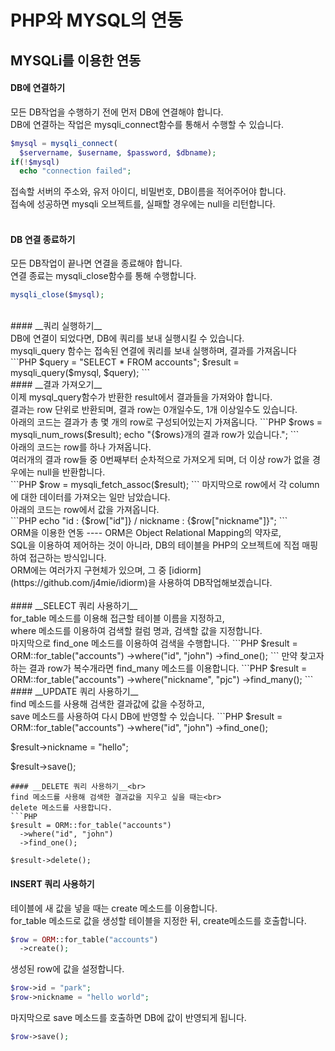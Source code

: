 PHP와 MYSQL의 연동
============

MYSQLi를 이용한 연동
----
#### __DB에 연결하기__<br>
모든 DB작업을 수행하기 전에 먼저 DB에 연결해야 합니다.<br>
DB에 연결하는 작업은 mysqli_connect함수를 통해서 수행할 수  있습니다.
```PHP
$mysql = mysqli_connect(
  $servername, $username, $password, $dbname);
if(!$mysql)
  echo "connection failed";
```
접속할 서버의 주소와, 유저 아이디, 비밀번호, DB이름을 적어주어야 합니다.<br>
접속에 성공하면 mysqli 오브젝트를, 실패할 경우에는 null을 리턴합니다.<br>
<br>
#### __DB 연결 종료하기__<br>
모든 DB작업이 끝나면 연결을 종료해야 합니다.<br>
연결 종료는 mysqli_close함수를 통해 수행합니다.<br>
```PHP
mysqli_close($mysql);
```
<br>
#### __쿼리 실행하기__<br>
DB에 연결이 되었다면, DB에 쿼리를 보내 실행시킬 수 있습니다.<br>
mysqli_query 함수는 접속된 연결에 쿼리를 보내 실행하며, 결과를 가져옵니다<br>
```PHP
$query = "SELECT * FROM accounts";
$result = mysqli_query($mysql, $query);
```
<br>
#### __결과 가져오기__<br>
이제 mysql_query함수가 반환한 result에서 결과들을 가져와야 합니다.<br>
결과는 row 단위로 반환되며, 결과 row는 0개일수도, 1개 이상일수도 있습니다.<br>
아래의 코드는 결과가 총 몇 개의 row로 구성되어있는지 가져옵니다.
```PHP
$rows = mysqli_num_rows($result);
echo "{$rows}개의 결과 row가 있습니다.";
```
<br>
아래의 코드는 row를 하나 가져옵니다. <br>
여러개의 결과 row들 중 0번째부터 순차적으로 가져오게 되며, 더 이상 row가 없을 경우에는 null을 반환합니다.<br>
```PHP
$row = mysqli_fetch_assoc($result);
```
마지막으로 row에서 각 column에 대한 데이터를 가져오는 일만 남았습니다.<br>
아래의 코드는 row에서 값을 가져옵니다.<br>
```PHP
echo "id : {$row["id"]} / nickname : {$row["nickname"]}";
```
<br>
ORM을 이용한 연동
----
ORM은 Object Relational Mapping의 약자로,<br>
SQL을 이용하여 제어하는 것이 아니라, DB의 테이블을 PHP의 오브젝트에 직접 매핑하여 접근하는 방식입니다.<br>
ORM에는 여러가지 구현체가 있으며, 그 중 [idiorm](https://github.com/j4mie/idiorm)을 사용하여 DB작업해보겠습니다.<br>
<br>
#### __SELECT 쿼리 사용하기__<br>
for_table 메소드를 이용해 접근할 테이블 이름을 지정하고,<br>
where 메소드를 이용하여 검색할 컬럼 명과, 검색할 값을 지정합니다.<br>
마지막으로 find_one 메소드를 이용하여 검색을 수행합니다.
```PHP
$result = ORM::for_table("accounts")
  ->where("id", "john")
  ->find_one();
```
만약 찾고자 하는 결과 row가 복수개라면 find_many 메소드를 이용합니다.
```PHP
$result = ORM::for_table("accounts")
  ->where("nickname", "pjc")
  ->find_many();
```
<br>
#### __UPDATE 쿼리 사용하기__<br>
find 메소드를 사용해 검색한 결과값에 값을 수정하고,<br>
save 메소드를 사용하여 다시 DB에 반영할 수 있습니다.
```PHP
$result = ORM::for_table("accounts")
  ->where("id", "john")
  ->find_one();
  
$result->nickname = "hello";

$result->save();
```
#### __DELETE 쿼리 사용하기__<br>
find 메소드를 사용해 검색한 결과값을 지우고 싶을 때는<br>
delete 메소드를 사용합니다.
```PHP
$result = ORM::for_table("accounts")
  ->where("id", "john")
  ->find_one();

$result->delete();
```
#### __INSERT 쿼리 사용하기__<br>
테이블에 새 값을 넣을 때는 create 메소드를 이용합니다.<br>
for_table 메소드로 값을 생성할 테이블을 지정한 뒤, create메소드를 호출합니다.
```PHP
$row = ORM::for_table("accounts")
  ->create();
```
생성된 row에 값을 설정합니다.
```PHP
$row->id = "park";
$row->nickname = "hello world";
```
마지막으로 save 메소드를 호출하면 DB에 값이 반영되게 됩니다.
```PHP
$row->save();
```
